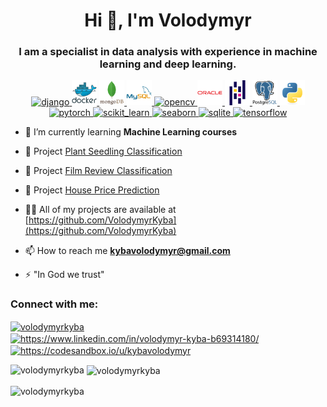 <h1 align="center">Hi 👋, I'm Volodymyr</h1>
<h3 align="center">I am a specialist in data analysis with experience in machine learning and deep learning.</h3>
<p align="center"> <a href="https://www.djangoproject.com/" target="_blank" rel="noreferrer"> <img src="https://cdn.worldvectorlogo.com/logos/django.svg" alt="django" width="40" height="40"/> </a> <a href="https://www.docker.com/" target="_blank" rel="noreferrer"> <img src="https://raw.githubusercontent.com/devicons/devicon/master/icons/docker/docker-original-wordmark.svg" alt="docker" width="40" height="40"/> </a> <a href="https://www.mongodb.com/" target="_blank" rel="noreferrer"> <img src="https://raw.githubusercontent.com/devicons/devicon/master/icons/mongodb/mongodb-original-wordmark.svg" alt="mongodb" width="40" height="40"/> </a> <a href="https://www.mysql.com/" target="_blank" rel="noreferrer"> <img src="https://raw.githubusercontent.com/devicons/devicon/master/icons/mysql/mysql-original-wordmark.svg" alt="mysql" width="40" height="40"/> </a> <a href="https://opencv.org/" target="_blank" rel="noreferrer"> <img src="https://www.vectorlogo.zone/logos/opencv/opencv-icon.svg" alt="opencv" width="40" height="40"/> </a> <a href="https://www.oracle.com/" target="_blank" rel="noreferrer"> <img src="https://raw.githubusercontent.com/devicons/devicon/master/icons/oracle/oracle-original.svg" alt="oracle" width="40" height="40"/> </a> <a href="https://pandas.pydata.org/" target="_blank" rel="noreferrer"> <img src="https://raw.githubusercontent.com/devicons/devicon/2ae2a900d2f041da66e950e4d48052658d850630/icons/pandas/pandas-original.svg" alt="pandas" width="40" height="40"/> </a> <a href="https://www.postgresql.org" target="_blank" rel="noreferrer"> <img src="https://raw.githubusercontent.com/devicons/devicon/master/icons/postgresql/postgresql-original-wordmark.svg" alt="postgresql" width="40" height="40"/> </a> <a href="https://www.python.org" target="_blank" rel="noreferrer"> <img src="https://raw.githubusercontent.com/devicons/devicon/master/icons/python/python-original.svg" alt="python" width="40" height="40"/> </a> <a href="https://pytorch.org/" target="_blank" rel="noreferrer"> <img src="https://www.vectorlogo.zone/logos/pytorch/pytorch-icon.svg" alt="pytorch" width="40" height="40"/> </a> <a href="https://scikit-learn.org/" target="_blank" rel="noreferrer"> <img src="https://upload.wikimedia.org/wikipedia/commons/0/05/Scikit_learn_logo_small.svg" alt="scikit_learn" width="40" height="40"/> </a> <a href="https://seaborn.pydata.org/" target="_blank" rel="noreferrer"> <img src="https://seaborn.pydata.org/_images/logo-mark-lightbg.svg" alt="seaborn" width="40" height="40"/> </a> <a href="https://www.sqlite.org/" target="_blank" rel="noreferrer"> <img src="https://www.vectorlogo.zone/logos/sqlite/sqlite-icon.svg" alt="sqlite" width="40" height="40"/> </a> <a href="https://www.tensorflow.org" target="_blank" rel="noreferrer"> <img src="https://www.vectorlogo.zone/logos/tensorflow/tensorflow-icon.svg" alt="tensorflow" width="40" height="40"/> </a> </p>

- 🌱 I’m currently learning **Machine Learning courses**
- 🔭 Project [Plant Seedling Classification](https://github.com/VolodymyrKyba/project_plant_seedling_classification)
- 👯 Project [Film Review Classification](https://github.com/VolodymyrKyba/project_film_review_classification)

- 🤝 Project [House Price Prediction](https://github.com/VolodymyrKyba/project_house_price_predict)

- 👨‍💻 All of my projects are available at [https://github.com/VolodymyrKyba](https://github.com/VolodymyrKyba)

- 📫 How to reach me **kybavolodymyr@gmail.com**


- ⚡ "In God we trust"

<h3 align="left">Connect with me:</h3>
<p align="left">
<a href="https://t.me/kyba_volodymyr" target="blank"><img align="center" src="https://raw.githubusercontent.com/maurodesouza/profile-readme-generator/master/src/assets/icons/social/telegram/default.svg" alt="volodymyrkyba" height="30" width="40" /></a>
<a href="https://linkedin.com/in/https://www.linkedin.com/in/volodymyr-kyba-b69314180/" target="blank"><img align="center" src="https://raw.githubusercontent.com/rahuldkjain/github-profile-readme-generator/master/src/images/icons/Social/linked-in-alt.svg" alt="https://www.linkedin.com/in/volodymyr-kyba-b69314180/" height="30" width="40" /></a>
<a href="https://codesandbox.com/https://codesandbox.io/u/kybavolodymyr" target="blank"><img align="center" src="https://raw.githubusercontent.com/rahuldkjain/github-profile-readme-generator/master/src/images/icons/Social/codesandbox.svg" alt="https://codesandbox.io/u/kybavolodymyr" height="30" width="40" /></a>
</p>



<p><img align="left" src="https://github-readme-stats.vercel.app/api/top-langs?username=volodymyrkyba&show_icons=true&locale=en&layout=compact" alt="volodymyrkyba" /></p>

<p>&nbsp;<img align="center" src="https://github-readme-stats.vercel.app/api?username=volodymyrkyba&show_icons=true&locale=en" alt="volodymyrkyba" /></p>

<p><img align="center" src="https://github-readme-streak-stats.herokuapp.com/?user=volodymyrkyba&" alt="volodymyrkyba" /></p>
